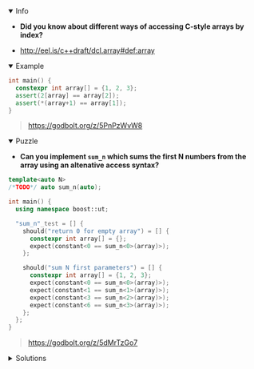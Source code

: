 <details open><summary>Info</summary><p>

* **Did you know about different ways of accessing C-style arrays by index?**

* http://eel.is/c++draft/dcl.array#def:array

</p></details><details open><summary>Example</summary><p>

```cpp
int main() {
  constexpr int array[] = {1, 2, 3};
  assert(2[array] == array[2]);
  assert(*(array+1) == array[1]);
}
```

> https://godbolt.org/z/5PnPzWvW8

</p></details><details open><summary>Puzzle</summary><p>

* **Can you implement `sum_n` which sums the first N numbers from the array using an altenative access syntax?**

```cpp
template<auto N>
/*TODO*/ auto sum_n(auto);

int main() {
  using namespace boost::ut;

  "sum_n"_test = [] {
    should("return 0 for empty array") = [] {
      constexpr int array[] = {};
      expect(constant<0 == sum_n<0>(array)>);
    };

    should("sum N first parameters") = [] {
      constexpr int array[] = {1, 2, 3};
      expect(constant<0 == sum_n<0>(array)>);
      expect(constant<1 == sum_n<1>(array)>);
      expect(constant<3 == sum_n<2>(array)>);
      expect(constant<6 == sum_n<3>(array)>);
    };
  };
}
```

> https://godbolt.org/z/5dMrTzGo7

</p></details><details><summary>Solutions</summary><p>

```cpp
template <auto N> constexpr auto sum_n(auto a) {
  std::decay_t<decltype(0 [a])> sum{};
  for (auto i = 0; i < N; ++i) {
    sum += i[a];
  }
  return sum;
}
```

> https://cpp-tip-of-the-week.godbolt.org/z/51fY56zdc

```cpp
template<auto N>
constexpr auto sum_n(auto arr) {
  return [&] <auto... Nth_of> (std::integer_sequence<int, Nth_of...>) {
    return (0 + ... + Nth_of[arr]);
  }(std::make_integer_sequence<int, N>{});
}
```

> https://godbolt.org/z/K9rcenjME

```cpp
template<auto N>
[[nodiscard]] constexpr auto sum_n(const auto array) {
    return [array]<auto... Is>(std::index_sequence<Is...>) {
        return (Is[array] + ... + 0);
    }(std::make_index_sequence<N>{});
}
```

> https://godbolt.org/z/cjo8MovY8

```cpp
template<auto N>
auto constexpr sum_n(auto arr) {
    double sum = 0;
    for(uint32_t i=0; i<N; i++)
        sum += *(arr+i);
    return sum;
}
```

> https://godbolt.org/z/Y6GxMMjx6

```cpp
template <auto I >
auto constexpr get_i(auto const & array)
{
    if constexpr (I % 3 == 0 )
        return array[I];
    else if constexpr (I % 3 == 1)
        return I[array];
    else
        return *(array + I );
}
template<auto N>
auto constexpr sum_n(auto const & array)
{
    return [&]<std::size_t ... Is>( std::index_sequence <Is...> const & )
    {
        return (get_i<Is>(array) + ... + 0 );
    }(std::make_index_sequence<N>());
}
```

> https://godbolt.org/z/cx4nfGhvz

```cpp
template <auto N>
constexpr auto sum_n(const auto& array) {
    return [&]<auto... Ith_index_of>(std::index_sequence<Ith_index_of...>) {
        return (0 + ... + Ith_index_of[array]);
    }(std::make_index_sequence<N>{});
}
```

> https://godbolt.org/z/d3Gcaq7Pn

```cpp
template<auto N>
[[nodiscard]] constexpr auto sum_n(const auto array) {
    return [array]<auto... Is>(std::index_sequence<Is...>) {
        return (Is[array] + ... + 0);
    }(std::make_index_sequence<N>{});
}
```

> https://godbolt.org/z/3nf6aKM4r
